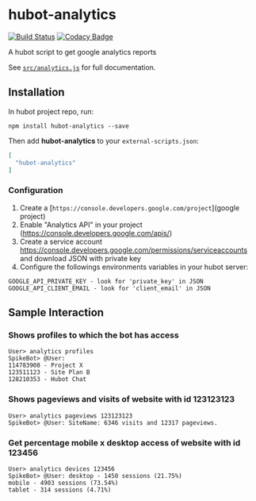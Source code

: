 # hubot-analytics

[![Build Status](https://circleci.com/gh/PlanBCom/hubot-analytics/tree/master.svg?style=shield)](https://circleci.com/gh/PlanBCom/hubot-analytics)
[![Codacy Badge](https://api.codacy.com/project/badge/grade/f59fb080459140a497bd17f357147e2d)](https://www.codacy.com/app/godoy-ccp/hubot-analytics)

A hubot script to get google analytics reports

See [`src/analytics.js`](src/analytics.js) for full documentation.

## Installation

In hubot project repo, run:

`npm install hubot-analytics --save`

Then add **hubot-analytics** to your `external-scripts.json`:

```json
[
  "hubot-analytics"
]
```

### Configuration

1. Create a [`https://console.developers.google.com/project`](google project)
2. Enable "Analytics API" in your project (https://console.developers.google.com/apis/)
3. Create a service account https://console.developers.google.com/permissions/serviceaccounts and download JSON with private key
4. Configure the followings environments variables in your hubot server:
```
GOOGLE_API_PRIVATE_KEY - look for 'private_key' in JSON
GOOGLE_API_CLIENT_EMAIL - look for 'client_email' in JSON
```


## Sample Interaction

### Shows profiles to which the bot has access
```
User> analytics profiles
SpikeBot> @User:
114783908 - Project X
123511123 - Site Plan B
128210353 - Hubot Chat
```

### Shows pageviews and visits of website with id 123123123
```
User> analytics pageviews 123123123
SpikeBot> @User: SiteName: 6346 visits and 12317 pageviews.
```

### Get percentage mobile x desktop access of website with id 123456
```
User> analytics devices 123456
SpikeBot> @User: desktop - 1450 sessions (21.75%)
mobile - 4903 sessions (73.54%)
tablet - 314 sessions (4.71%)
```
